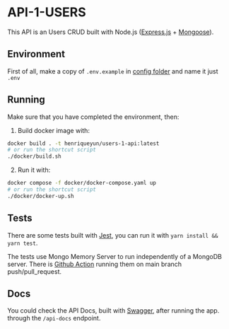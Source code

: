 # API-1-USERS
This API is an Users CRUD built with Node.js ([Express.js](expressjs.com) + [Mongoose](mongoosejs.com)).


## Environment
First of all, make a copy of `.env.example` in [config folder](./config/) and name it just `.env`

## Running

Make sure that you have completed the environment, then:

1. Build docker image with:
```sh
docker build . -t henriqueyun/users-1-api:latest
# or run the shortcut script
./docker/build.sh
```

2. Run it with:
```sh
docker compose -f docker/docker-compose.yaml up
# or run the shortcut script
./docker/docker-up.sh
```

## Tests

There are some tests built with [Jest](jestjs.io), you can run it with `yarn install && yarn test`.

The tests use Mongo Memory Server to run independently of a MongoDB server. There is [Github Action](./.github/workflows/action.yml) running them on main branch push/pull_request.

## Docs

You could check the API Docs, built with [Swagger](swagger.io), after running the app. through the `/api-docs` endpoint.